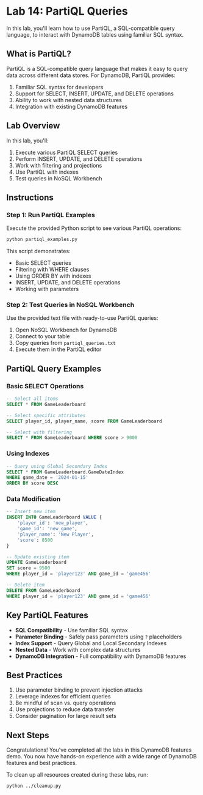 # Lab 14: PartiQL Queries

In this lab, you'll learn how to use PartiQL, a SQL-compatible query language, to interact with DynamoDB tables using familiar SQL syntax.

## What is PartiQL?

PartiQL is a SQL-compatible query language that makes it easy to query data across different data stores. For DynamoDB, PartiQL provides:

1. Familiar SQL syntax for developers
2. Support for SELECT, INSERT, UPDATE, and DELETE operations
3. Ability to work with nested data structures
4. Integration with existing DynamoDB features

## Lab Overview

In this lab, you'll:

1. Execute various PartiQL SELECT queries
2. Perform INSERT, UPDATE, and DELETE operations
3. Work with filtering and projections
4. Use PartiQL with indexes
5. Test queries in NoSQL Workbench

## Instructions

### Step 1: Run PartiQL Examples

Execute the provided Python script to see various PartiQL operations:

```bash
python partiql_examples.py
```

This script demonstrates:
- Basic SELECT queries
- Filtering with WHERE clauses
- Using ORDER BY with indexes
- INSERT, UPDATE, and DELETE operations
- Working with parameters

### Step 2: Test Queries in NoSQL Workbench

Use the provided text file with ready-to-use PartiQL queries:

1. Open NoSQL Workbench for DynamoDB
2. Connect to your table
3. Copy queries from `partiql_queries.txt`
4. Execute them in the PartiQL editor

## PartiQL Query Examples

### Basic SELECT Operations

```sql
-- Select all items
SELECT * FROM GameLeaderboard

-- Select specific attributes
SELECT player_id, player_name, score FROM GameLeaderboard

-- Select with filtering
SELECT * FROM GameLeaderboard WHERE score > 9000
```

### Using Indexes

```sql
-- Query using Global Secondary Index
SELECT * FROM GameLeaderboard.GameDateIndex 
WHERE game_date = '2024-01-15' 
ORDER BY score DESC
```

### Data Modification

```sql
-- Insert new item
INSERT INTO GameLeaderboard VALUE {
    'player_id': 'new_player',
    'game_id': 'new_game',
    'player_name': 'New Player',
    'score': 8500
}

-- Update existing item
UPDATE GameLeaderboard 
SET score = 9500 
WHERE player_id = 'player123' AND game_id = 'game456'

-- Delete item
DELETE FROM GameLeaderboard 
WHERE player_id = 'player123' AND game_id = 'game456'
```

## Key PartiQL Features

- **SQL Compatibility** - Use familiar SQL syntax
- **Parameter Binding** - Safely pass parameters using `?` placeholders
- **Index Support** - Query Global and Local Secondary Indexes
- **Nested Data** - Work with complex data structures
- **DynamoDB Integration** - Full compatibility with DynamoDB features

## Best Practices

1. Use parameter binding to prevent injection attacks
2. Leverage indexes for efficient queries
3. Be mindful of scan vs. query operations
4. Use projections to reduce data transfer
5. Consider pagination for large result sets

## Next Steps

Congratulations! You've completed all the labs in this DynamoDB features demo. You now have hands-on experience with a wide range of DynamoDB features and best practices.

To clean up all resources created during these labs, run:

```bash
python ../cleanup.py
```